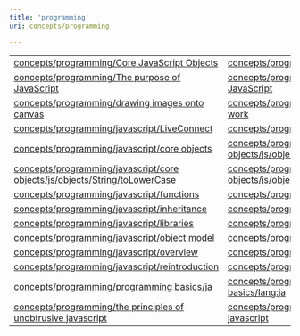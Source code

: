 ```yaml
---
title: 'programming'
uri: concepts/programming

---
```

<table>
<col width="33%" />
<col width="33%" />
<col width="33%" />
<tbody>
<tr class="odd">
<td align="left"><a href="/concepts/programming/Core_JavaScript_Objects">concepts/programming/Core JavaScript Objects</a></td>
<td align="left"><div class="allpagesredirect">
<a href="/concepts/programming/Programming_basics">concepts/programming/Programming basics</a>
</div></td>
<td align="left"><div class="allpagesredirect">
<a href="/concepts/programming/The_principles_of_unobtrusive_JavaScript">concepts/programming/The principles of unobtrusive JavaScript</a>
</div></td>
</tr>
<tr class="even">
<td align="left"><div class="allpagesredirect">
<a href="/concepts/programming/The_purpose_of_JavaScript">concepts/programming/The purpose of JavaScript</a>
</div></td>
<td align="left"><div class="allpagesredirect">
<a href="/concepts/programming/Variables_in_JavaScript">concepts/programming/Variables in JavaScript</a>
</div></td>
<td align="left"><a href="/concepts/programming/about_javascript">concepts/programming/about javascript</a></td>
</tr>
<tr class="odd">
<td align="left"><a href="/concepts/programming/drawing_images_onto_canvas">concepts/programming/drawing images onto canvas</a></td>
<td align="left"><a href="/concepts/programming/how_do_computers_work">concepts/programming/how do computers work</a></td>
<td align="left"><a href="/concepts/programming/javascript">concepts/programming/javascript</a></td>
</tr>
<tr class="even">
<td align="left"><div class="allpagesredirect">
<a href="/concepts/programming/javascript/LiveConnect">concepts/programming/javascript/LiveConnect</a>
</div></td>
<td align="left"><a href="/concepts/programming/javascript/OOJ">concepts/programming/javascript/OOJ</a></td>
<td align="left"><a href="/concepts/programming/javascript/closures">concepts/programming/javascript/closures</a></td>
</tr>
<tr class="odd">
<td align="left"><a href="/concepts/programming/javascript/core_objects">concepts/programming/javascript/core objects</a></td>
<td align="left"><a href="/concepts/programming/javascript/core_objects/js/objects/String/concat">concepts/programming/javascript/core objects/js/objects/String/concat</a></td>
<td align="left"><a href="/concepts/programming/javascript/core_objects/js/objects/String/substr">concepts/programming/javascript/core objects/js/objects/String/substr</a></td>
</tr>
<tr class="even">
<td align="left"><a href="/concepts/programming/javascript/core_objects/js/objects/String/toLowerCase">concepts/programming/javascript/core objects/js/objects/String/toLowerCase</a></td>
<td align="left"><a href="/concepts/programming/javascript/core_objects/js/objects/String/toUpperCase">concepts/programming/javascript/core objects/js/objects/String/toUpperCase</a></td>
<td align="left"><a href="/concepts/programming/javascript/expressions">concepts/programming/javascript/expressions</a></td>
</tr>
<tr class="odd">
<td align="left"><a href="/concepts/programming/javascript/functions">concepts/programming/javascript/functions</a></td>
<td align="left"><a href="/concepts/programming/javascript/future">concepts/programming/javascript/future</a></td>
<td align="left"><a href="/concepts/programming/javascript/history">concepts/programming/javascript/history</a></td>
</tr>
<tr class="even">
<td align="left"><a href="/concepts/programming/javascript/inheritance">concepts/programming/javascript/inheritance</a></td>
<td align="left"><a href="/concepts/programming/javascript/iterators">concepts/programming/javascript/iterators</a></td>
<td align="left"><a href="/concepts/programming/javascript/json">concepts/programming/javascript/json</a></td>
</tr>
<tr class="odd">
<td align="left"><a href="/concepts/programming/javascript/libraries">concepts/programming/javascript/libraries</a></td>
<td align="left"><a href="/concepts/programming/javascript/liveconnect">concepts/programming/javascript/liveconnect</a></td>
<td align="left"><a href="/concepts/programming/javascript/minification">concepts/programming/javascript/minification</a></td>
</tr>
<tr class="even">
<td align="left"><a href="/concepts/programming/javascript/object_model">concepts/programming/javascript/object model</a></td>
<td align="left"><a href="/concepts/programming/javascript/objects">concepts/programming/javascript/objects</a></td>
<td align="left"><a href="/concepts/programming/javascript/objects/js/objects/Object/getOwnPropertyNames">concepts/programming/javascript/objects/js/objects/Object/getOwnPropertyNames</a></td>
</tr>
<tr class="odd">
<td align="left"><a href="/concepts/programming/javascript/overview">concepts/programming/javascript/overview</a></td>
<td align="left"><a href="/concepts/programming/javascript/prototypes">concepts/programming/javascript/prototypes</a></td>
<td align="left"><a href="/concepts/programming/javascript/regex">concepts/programming/javascript/regex</a></td>
</tr>
<tr class="even">
<td align="left"><a href="/concepts/programming/javascript/reintroduction">concepts/programming/javascript/reintroduction</a></td>
<td align="left"><a href="/concepts/programming/javascript/values">concepts/programming/javascript/values</a></td>
<td align="left"><a href="/concepts/programming/programming_basics">concepts/programming/programming basics</a></td>
</tr>
<tr class="odd">
<td align="left"><div class="allpagesredirect">
<a href="/concepts/programming/programming_basics/ja">concepts/programming/programming basics/ja</a>
</div></td>
<td align="left"><div class="allpagesredirect">
<a href="/concepts/programming/programming_basics/lang:ja">concepts/programming/programming basics/lang:ja</a>
</div></td>
<td align="left"><a href="/concepts/programming/style_guides">concepts/programming/style guides</a></td>
</tr>
<tr class="even">
<td align="left"><a href="/concepts/programming/the_principles_of_unobtrusive_javascript">concepts/programming/the principles of unobtrusive javascript</a></td>
<td align="left"><a href="/concepts/programming/the_purpose_of_javascript">concepts/programming/the purpose of javascript</a></td>
<td align="left"><a href="/concepts/programming/variables_in_javascript">concepts/programming/variables in javascript</a></td>
</tr>
</tbody>
</table>

